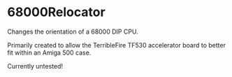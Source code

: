 # 68000Relocator

Changes the orientation of a 68000 DIP CPU.

Primarily created to allow the TerribleFire TF530 accelerator board to better fit within an Amiga 500 case.

Currently untested!
